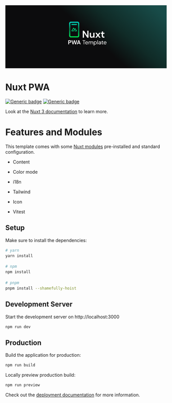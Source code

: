 
<img src="public/images/banner-gh.png" />

# Nuxt PWA

[![Generic badge](https://img.shields.io/badge/Nuxt-3.0.0-<COLOR>.svg)](https://shields.io/)
[![Generic badge](https://img.shields.io/badge/Tailwind-6.1.3-38bdf8.svg)](https://shields.io/)

Look at the [Nuxt 3 documentation](https://nuxt.com/docs/getting-started/introduction) to learn more.


# Features and Modules


This template comes with some [Nuxt modules](https://nuxt.com/modules) pre-installed and standard configuration.

- Content

- Color mode

- i18n

- Tailwind

- Icon

- Vitest
## Setup

Make sure to install the dependencies:

```bash
# yarn
yarn install

# npm
npm install

# pnpm
pnpm install --shamefully-hoist
```

## Development Server

Start the development server on http://localhost:3000

```bash
npm run dev
```

## Production

Build the application for production:

```bash
npm run build
```

Locally preview production build:

```bash
npm run preview
```

Check out the [deployment documentation](https://nuxt.com/docs/getting-started/deployment) for more information.

